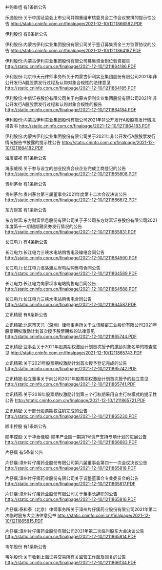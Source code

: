 并购重组 有1条新公告 

乐通股份:关于中国证监会上市公司并购重组审核委员会工作会议安排的提示性公告 http://static.cninfo.com.cn/finalpage/2021-12-10/1211866582.PDF 

伊利股份 有6条新公告 

伊利股份:内蒙古伊利实业集团股份有限公司关于签订募集资金三方监管协议的公告 http://static.cninfo.com.cn/finalpage/2021-12-10/1211864187.PDF 

伊利股份:内蒙古伊利实业集团股份有限公司募集资金到位验资报告 http://static.cninfo.com.cn/finalpage/2021-12-10/1211864186.PDF 

伊利股份:北京市天元律师事务所关于内蒙古伊利实业集团股份有限公司2021年非公开发行A股股票发行过程及认购对象合规性的法律意见 http://static.cninfo.com.cn/finalpage/2021-12-10/1211864185.PDF 

伊利股份:中信证券股份有限公司关于内蒙古伊利实业集团股份有限公司2021年非公开发行A股股票发行过程和认购对象合规性的报告 http://static.cninfo.com.cn/finalpage/2021-12-10/1211864184.PDF 

伊利股份:内蒙古伊利实业集团股份有限公司2021年非公开发行A股股票发行情况报告书 http://static.cninfo.com.cn/finalpage/2021-12-10/1211864183.PDF 

伊利股份:内蒙古伊利实业集团股份有限公司关于2021年非公开发行A股股票发行情况报告书披露的提示性公告 http://static.cninfo.com.cn/finalpage/2021-12-10/1211864182.PDF 

海康威视 有1条新公告 

海康威视:关于参与设立的创业投资合伙企业完成工商登记的公告 http://static.cninfo.com.cn/finalpage/2021-12-10/1211865608.PDF 

贵州茅台 有1条新公告 

贵州茅台:贵州茅台第三届董事会2021年度第十二次会议决议公告 http://static.cninfo.com.cn/finalpage/2021-12-10/1211866672.PDF 

东方财富 有1条新公告 

东方财富:东方财富信息股份有限公司关于子公司东方财富证券股份有限公司2021年度第十一期短期融资券发行情况的公告 http://static.cninfo.com.cn/finalpage/2021-12-10/1211865831.PDF 

长江电力 有4条新公告 

长江电力:长江电力三峡水电站购售电及输电合同公告 http://static.cninfo.com.cn/finalpage/2021-12-10/1211864590.PDF 

长江电力:长江电力溪洛渡左岸电站购售电合同公告 http://static.cninfo.com.cn/finalpage/2021-12-10/1211864589.PDF 

长江电力:长江电力向家坝水电站购售电合同公告 http://static.cninfo.com.cn/finalpage/2021-12-10/1211864588.PDF 

长江电力:长江电力三峡水电站购售电合同公告 http://static.cninfo.com.cn/finalpage/2021-12-10/1211864587.PDF 

立讯精密 有6条新公告 

立讯精密:北京市天元（深圳）律师事务所关于立讯精密工业股份有限公司2021年股票期权激励计划首次授予股票期权的法律意见 http://static.cninfo.com.cn/finalpage/2021-12-10/1211865744.PDF 

立讯精密:监事会关于2021年股票期权激励计划首次授予的激励对象名单的核查意见 http://static.cninfo.com.cn/finalpage/2021-12-10/1211865743.PDF 

立讯精密:关于2021年股票期权激励计划首次授予登记完成的公告 http://static.cninfo.com.cn/finalpage/2021-12-10/1211865742.PDF 

立讯精密:独立董事关于向公司2021年股票期权激励计划首次授予的独立意见 http://static.cninfo.com.cn/finalpage/2021-12-10/1211865741.PDF 

立讯精密:关于2018年股票期权激励计划第三个行权期采用自主行权模式的提示性公告 http://static.cninfo.com.cn/finalpage/2021-12-10/1211865721.PDF 

立讯精密:关于部分股票期权注销完成的公告 http://static.cninfo.com.cn/finalpage/2021-12-10/1211865230.PDF 

顺丰控股 有1条新公告 

顺丰控股:关于华泰佳越-顺丰产业园一期第1号资产支持专项计划的进展公告 http://static.cninfo.com.cn/finalpage/2021-12-10/1211866683.PDF 

片仔癀 有5条新公告 

片仔癀:漳州片仔癀药业股份有限公司第六届董事会第四十一次会议决议公告 http://static.cninfo.com.cn/finalpage/2021-12-10/1211865818.PDF 

片仔癀:漳州片仔癀药业股份有限公司关于调整董事会专业委员会的公告 http://static.cninfo.com.cn/finalpage/2021-12-10/1211865817.PDF 

片仔癀:漳州片仔癀药业股份有限公司关于董事长辞职的公告 http://static.cninfo.com.cn/finalpage/2021-12-10/1211865816.PDF 

片仔癀:泰和泰（北京）律师事务所关于漳州片仔癀药业股份有限公司2021年第二次临时股东大会法律意见书 http://static.cninfo.com.cn/finalpage/2021-12-10/1211865815.PDF 

片仔癀:漳州片仔癀药业股份有限公司2021年第二次临时股东大会决议公告 http://static.cninfo.com.cn/finalpage/2021-12-10/1211865814.PDF 

韦尔股份 有1条新公告 

韦尔股份:关于收到上海证券交易所有关监管工作函及回复的公告 http://static.cninfo.com.cn/finalpage/2021-12-10/1211866134.PDF 

